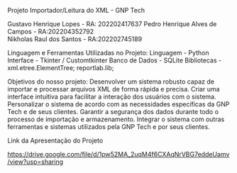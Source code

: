 Projeto Importador/Leitura do XML - GNP Tech

Gustavo Henrique Lopes - RA: 202202417637
Pedro Henrique Alves de Campos - RA:202204352792       
Nikholas Raul dos Santos - RA:202202745189

Linguagem e Ferramentas Utilizadas no Projeto:
Linguagem - Python
Interface - Tkinter / Customtkinter
Banco de Dados - SQLite
Bibliotecas - xml.etree.ElementTree; reportlab.lib;

Objetivos do nosso projeto:
Desenvolver um sistema robusto capaz de importar e processar arquivos XML de forma rápida e precisa.
Criar uma interface intuitiva para facilitar a interação dos usuários com o sistema.
Personalizar o sistema de acordo com as necessidades específicas da GNP Tech e de seus clientes.
Garantir a segurança dos dados durante todo o processo de importação e armazenamento.
Integrar o sistema com outras ferramentas e sistemas utilizados pela GNP Tech e por seus clientes.

Link da Apresentação do Projeto

https://drive.google.com/file/d/1pw52MA_2uqM4f6CXAqNrVBG7eddeUamv/view?usp=sharing
